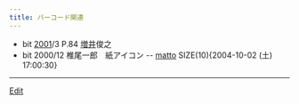 ```yaml
---
title: バーコード関連
---
```

* bit [2001](/2001)/3 P.84 [増井](/増井)俊之
* bit 2000/12 椎尾一郎　紙アイコン -- [matto](/matto) SIZE(10){2004-10-02 (土) 17:00:30}
<!--  -->


----
[Edit](https://github.com/vitroid/vitroid.github.io/edit/master/MD/バーコード関連.md)
